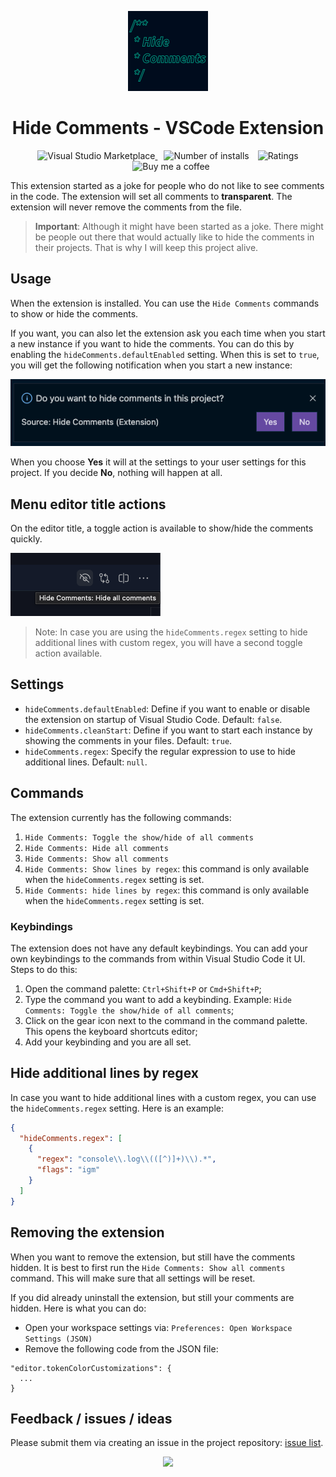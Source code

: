 <p align="center">
  <a href="https://marketplace.visualstudio.com/items?itemName=eliostruyf.vscode-hide-comments">
    <img alt="Hide Comments" src="./assets/hide-comments.png">
  </a>
</p>

<h1 align="center">Hide Comments - VSCode Extension</h1>

<p align="center">
  <a href="https://marketplace.visualstudio.com/items?itemName=eliostruyf.vscode-hide-comments" title="Check it out on the Visual Studio Marketplace">
    <img src="https://vsmarketplacebadges.dev/version/eliostruyf.vscode-hide-comments.svg" alt="Visual Studio Marketplace" style="display: inline-block" />
  </a>

  <img src="https://vsmarketplacebadges.dev/installs/eliostruyf.vscode-hide-comments.svg" alt="Number of installs"  style="display: inline-block;margin-left:10px" />
  
  <img src="https://vsmarketplacebadges.dev/rating/eliostruyf.vscode-hide-comments.svg" alt="Ratings" style="display: inline-block;margin-left:10px" />

  <a href="https://www.buymeacoffee.com/zMeFRy9" title="Buy me a coffee" style="margin-left:10px">
    <img src="https://img.shields.io/badge/Buy%20me%20a%20coffee-€%203-blue?logo=buy-me-a-coffee&style=flat" alt="Buy me a coffee" style="display: inline-block" />
  </a>
</p>

This extension started as a joke for people who do not like to see comments in the code. The extension will set all comments to **transparent**. The extension will never remove the comments from the file.

> **Important**: Although it might have been started as a joke. There might be people out there that would actually like to hide the comments in their projects. That is why I will keep this project alive.

## Usage

When the extension is installed. You can use the `Hide Comments` commands to show or hide the comments.

If you want, you can also let the extension ask you each time when you start a new instance if you want to hide the comments. You can do this by enabling the `hideComments.defaultEnabled` setting. When this is set to `true`, you will get the following notification when you start a new instance:

![Do you want to hide the comments of this project?](./assets/hide-comments-dialog.png)

When you choose **Yes** it will at the settings to your user settings for this project. If you decide **No**, nothing will happen at all.

## Menu editor title actions

On the editor title, a toggle action is available to show/hide the comments quickly.

![Title bar action toggle](./assets/toggle-action.png)

> Note: In case you are using the `hideComments.regex` setting to hide additional lines with custom regex, you will have a second toggle action available.

## Settings

- `hideComments.defaultEnabled`: Define if you want to enable or disable the extension on startup of Visual Studio Code. Default: `false`.
- `hideComments.cleanStart`: Define if you want to start each instance by showing the comments in your files. Default: `true`.
- `hideComments.regex`: Specify the regular expression to use to hide additional lines. Default: `null`.

## Commands

The extension currently has the following commands:

1. `Hide Comments: Toggle the show/hide of all comments`
2. `Hide Comments: Hide all comments`
3. `Hide Comments: Show all comments`
4. `Hide Comments: Show lines by regex`: this command is only available when the `hideComments.regex` setting is set.
5. `Hide Comments: hide lines by regex`: this command is only available when the `hideComments.regex` setting is set.

### Keybindings

The extension does not have any default keybindings. You can add your own keybindings to the commands from within Visual Studio Code it UI. Steps to do this:

1. Open the command palette: `Ctrl+Shift+P` or `Cmd+Shift+P`;
2. Type the command you want to add a keybinding. Example: `Hide Comments: Toggle the show/hide of all comments`;
3. Click on the gear icon next to the command in the command palette. This opens the keyboard shortcuts editor;
4. Add your keybinding and you are all set.


## Hide additional lines by regex

In case you want to hide additional lines with a custom regex, you can use the `hideComments.regex` setting. Here is an example:

```json
{
  "hideComments.regex": [
    {
      "regex": "console\\.log\\(([^)]+)\\).*",
      "flags": "igm"
    }
  ]
}
```

## Removing the extension

When you want to remove the extension, but still have the comments hidden. It is best to first run the `Hide Comments: Show all comments` command. This will make sure that all settings will be reset.

If you did already uninstall the extension, but still your comments are hidden. Here is what you can do:

- Open your workspace settings via: `Preferences: Open Workspace Settings (JSON)`
- Remove the following code from the JSON file:

```
"editor.tokenColorCustomizations": {
  ...
}
```

## Feedback / issues / ideas

Please submit them via creating an issue in the project repository: [issue list](https://github.com/estruyf/vscode-hide-comments/issues).

<p align="center">
  <a href="#">
      <img src="https://api.visitorbadge.io/api/VisitorHit?user=estruyf&repo=vscode-hide-comments&countColor=%23F141A8&labelColor=%230E131F" />
   </a>
</p>